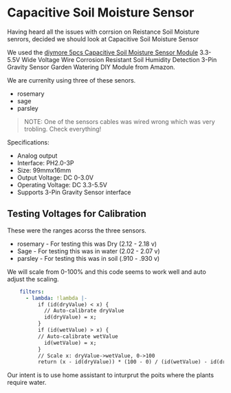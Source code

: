 # Capacitive Soil Moisture Sensor

Having heard all the issues with corrsion on Reistance Soil Moisture senrors, decided we should look at Capacitive Soil Moisture Sensor

We used the [diymore 5pcs Capacitive Soil Moisture Sensor Module](https://www.amazon.com/dp/B07RYCNFZ5) 3.3-5.5V Wide Voltage Wire Corrosion Resistant Soil Humidity Detection 3-Pin Gravity Sensor Garden Watering DIY Module from Amazon.

We are currenlty using three of these senors.

- rosemary
- sage
- parsley

> NOTE: One of the sensors cables was wired wrong which was very trobling. Check everything!

Specifications:

- Analog output
- Interface: PH2.0-3P
- Size: 99mmx16mm
- Output Voltage: DC 0-3.0V
- Operating Voltage: DC 3.3-5.5V
- Supports 3-Pin Gravity Sensor interface

## Testing Voltages for Calibration

These were the ranges acorss the three sensors.

- rosemary - For testing this was Dry (2.12 - 2.18 v)
- Sage - For testing this was in water (2.02 - 2.07 v)
- parsley - For testing this was in soil (.910 - .930 v)

We will scale from 0-100% and this code seems to work well and auto adjust the scaling.

``` yaml
    filters:    
      - lambda: !lambda |-
          if (id(dryValue) < x) {
            // Auto-calibrate dryValue
            id(dryValue) = x;
          }
          if (id(wetValue) > x) {
          // Auto-calibrate wetValue
            id(wetValue) = x;
          }
          // Scale x: dryValue->wetValue, 0->100
          return (x - id(dryValue)) * (100 - 0) / (id(wetValue) - id(dryValue)) + 0;
```

Our intent is to use home assistant to inturprut the poits where the plants require water.
